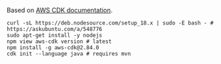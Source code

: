 Based on [AWS CDK documentation][cdk-docs].

```
curl -sL https://deb.nodesource.com/setup_18.x | sudo -E bash - # https://askubuntu.com/a/548776
sudo apt-get install -y nodejs
npm view aws-cdk version # latest
npm install -g aws-cdk@2.84.0
cdk init --language java # requires mvn
```

[cdk-docs]: https://docs.aws.amazon.com/cdk/v2/guide/cli.html
